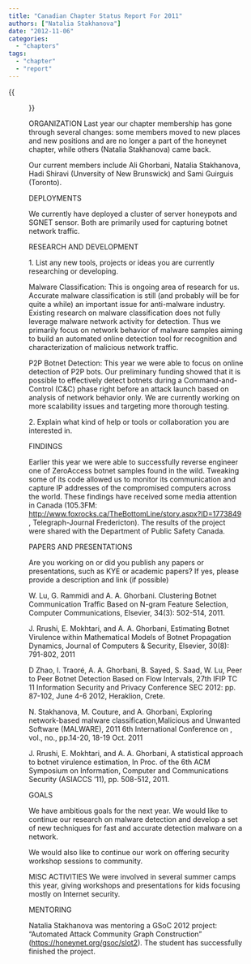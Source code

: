 ```yaml
---
title: "Canadian Chapter Status Report For 2011"
authors: ["Natalia Stakhanova"]
date: "2012-11-06"
categories: 
  - "chapters"
tags: 
  - "chapter"
  - "report"
---
```

{{<figure src="images/banner.png" alt="Banner" width="50%">}}

ORGANIZATION Last year our chapter membership has gone through several changes: some members moved to new places and new positions and are no longer a part of the honeynet chapter, while others (Natalia Stakhanova) came back.

Our current members include Ali Ghorbani, Natalia Stakhanova, Hadi Shiravi (Unversity of New Brunswick) and Sami Guirguis (Toronto).

DEPLOYMENTS

We currently have deployed a cluster of server honeypots and SGNET sensor. Both are primarily used for capturing botnet network traffic.

RESEARCH AND DEVELOPMENT

1\. List any new tools, projects or ideas you are currently researching or developing.

Malware Classification: This is ongoing area of research for us. Accurate malware classification is still (and probably will be for quite a while) an important issue for anti-malware industry. Existing research on malware classification does not fully leverage malware network activity for detection. Thus we primarily focus on network behavior of malware samples aiming to build an automated online detection tool for recognition and characterization of malicious network traffic.

P2P Botnet Detection: This year we were able to focus on online detection of P2P bots. Our preliminary funding showed that it is possible to effectively detect botnets during a Command-and-Control (C&C) phase right before an attack launch based on analysis of network behavior only. We are currently working on more scalability issues and targeting more thorough testing.

2\. Explain what kind of help or tools or collaboration you are interested in.

FINDINGS

Earlier this year we were able to successfully reverse engineer one of ZeroAccess botnet samples found in the wild. Tweaking some of its code allowed us to monitor its communication and capture IP addresses of the compromised computers across the world. These findings have received some media attention in Canada (105.3FM: http://www.foxrocks.ca/TheBottomLine/story.aspx?ID=1773849 , Telegraph-Journal Fredericton). The results of the project were shared with the Department of Public Safety Canada.

PAPERS AND PRESENTATIONS

Are you working on or did you publish any papers or presentations, such as KYE or academic papers? If yes, please provide a description and link (if possible)

W. Lu, G. Rammidi and A. A. Ghorbani. Clustering Botnet Communication Traffic Based on N-gram Feature Selection, Computer Communications, Elsevier, 34(3): 502-514, 2011.

J. Rrushi, E. Mokhtari, and A. A. Ghorbani, Estimating Botnet Virulence within Mathematical Models of Botnet Propagation Dynamics, Journal of Computers & Security, Elsevier, 30(8): 791-802, 2011

D Zhao, I. Traoré, A. A. Ghorbani, B. Sayed, S. Saad, W. Lu, Peer to Peer Botnet Detection Based on Flow Intervals, 27th IFIP TC 11 Information Security and Privacy Conference SEC 2012: pp. 87-102, June 4-6 2012, Heraklion, Crete.

N. Stakhanova, M. Couture, and A. Ghorbani, Exploring network-based malware classification,Malicious and Unwanted Software (MALWARE), 2011 6th International Conference on , vol., no., pp.14-20, 18-19 Oct. 2011

J. Rrushi, E. Mokhtari, and A. A. Ghorbani, A statistical approach to botnet virulence estimation, In Proc. of the 6th ACM Symposium on Information, Computer and Communications Security (ASIACCS ’11), pp. 508-512, 2011.

GOALS

We have ambitious goals for the next year. We would like to continue our research on malware detection and develop a set of new techniques for fast and accurate detection malware on a network.

We would also like to continue our work on offering security workshop sessions to community.

MISC ACTIVITIES We were involved in several summer camps this year, giving workshops and presentations for kids focusing mostly on Internet security.

MENTORING

Natalia Stakhanova was mentoring a GSoC 2012 project: “Automated Attack Community Graph Construction” (https://honeynet.org/gsoc/slot2). The student has successfully finished the project.
